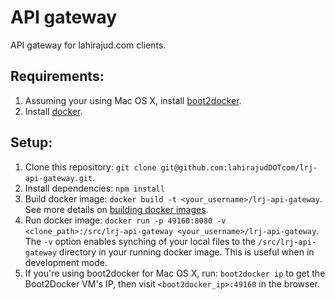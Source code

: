 # API gateway
API gateway for lahirajud.com clients.

## Requirements:
1. Assuming your using Mac OS X, install [boot2docker](https://github.com/boot2docker/osx-installer/releases).
1. Install [docker](https://docs.docker.com/installation/).

## Setup:
1. Clone this repository: `git clone git@github.com:lahirajudDOTcom/lrj-api-gateway.git`.
2. Install dependencies: `npm install`
3. Build docker image: `docker build -t <your_username>/lrj-api-gateway`. See more details on [building docker images](https://docs.docker.com/userguide/dockerimages/).
4. Run docker image: `docker run -p 49160:8080 -v <clone_path>:/src/lrj-api-gateway <your_username>/lrj-api-gateway`. The `-v` option enables synching of your local files to the `/src/lrj-api-gateway` directory in your running docker image. This is useful when in development mode.
5. If you're using boot2docker for Mac OS X, run: `boot2docker ip` to get the Boot2Docker VM's IP, then visit `<boot2docker_ip>:49160` in the browser.
